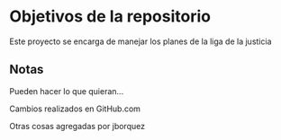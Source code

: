 # Objetivos de la repositorio

Este proyecto se encarga de manejar los planes de la liga de la justicia


## Notas
Pueden hacer lo que quieran...

Cambios realizados en GitHub.com

Otras cosas agregadas por jborquez
